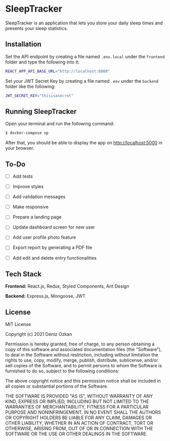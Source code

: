 # SleepTracker

SleepTracker is an application that lets you store your daily sleep times and presents your sleep statistics.


## Installation

Set the API endpoint by creating a file named `.env.local` under the `frontend` folder and type the following into it:

```bash
REACT_APP_API_BASE_URL="http://localhost:8080"
```

Set your JWT Secret Key by creating a file named `.env` under the `backend` folder like the following:

```bash
JWT_SECRET_KEY="thisisasecret"
```


## Running SleepTracker
Open your terminal and run the following command:
```bash
$ docker-compose up
```
After that, you should be able to display the app on [http://localhost:5000](http://localhost:5000) in your browser.


## To-Do

- [ ] Add tests
- [ ] Improve styles
- [ ] Add validation messages
- [ ] Make responsive
- [ ] Prepare a landing page
- [ ] Update dashboard screen for new user
- [ ] Add user profile photo feature
- [ ] Export report by generating a PDF file
- [ ] Add edit and delete entry functionalities


## Tech Stack

**Frontend:** React.js, Redux, Styled Components, Ant Design

**Backend:** Express.js, Mongoose, JWT


## License

MIT License

Copyright (c) 2021 Deniz Ozkan

Permission is hereby granted, free of charge, to any person obtaining a copy
of this software and associated documentation files (the "Software"), to deal
in the Software without restriction, including without limitation the rights
to use, copy, modify, merge, publish, distribute, sublicense, and/or sell
copies of the Software, and to permit persons to whom the Software is
furnished to do so, subject to the following conditions:

The above copyright notice and this permission notice shall be included in all
copies or substantial portions of the Software.

THE SOFTWARE IS PROVIDED "AS IS", WITHOUT WARRANTY OF ANY KIND, EXPRESS OR
IMPLIED, INCLUDING BUT NOT LIMITED TO THE WARRANTIES OF MERCHANTABILITY,
FITNESS FOR A PARTICULAR PURPOSE AND NONINFRINGEMENT. IN NO EVENT SHALL THE
AUTHORS OR COPYRIGHT HOLDERS BE LIABLE FOR ANY CLAIM, DAMAGES OR OTHER
LIABILITY, WHETHER IN AN ACTION OF CONTRACT, TORT OR OTHERWISE, ARISING FROM,
OUT OF OR IN CONNECTION WITH THE SOFTWARE OR THE USE OR OTHER DEALINGS IN THE
SOFTWARE.
